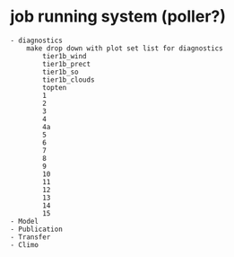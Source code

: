 # job running system (poller?)
	- diagnostics
		make drop down with plot set list for diagnostics
			tier1b_wind
			tier1b_prect
			tier1b_so
			tier1b_clouds
			topten
			1
			2
			3
			4
			4a
			5
			6
			7
			8
			9
			10
			11
			12
			13
			14
			15
	- Model
	- Publication
	- Transfer
	- Climo
